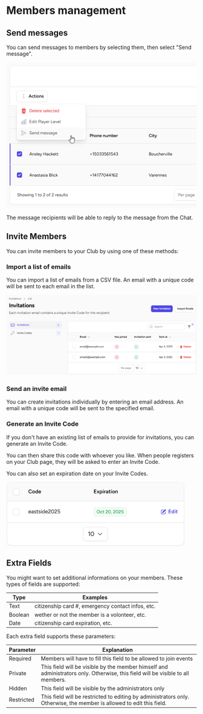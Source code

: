 # Members management

## Send messages

You can send messages to members by selecting them, then select "Send message".

![Send Message](../images/send-message-users.png)

The message recipients will be able to reply to the message from the Chat.

## Invite Members

You can invite members to your Club by using one of these methods:

### Import a list of emails

You can import a list of emails from a CSV file.
An email with a unique code will be sent to each email in the list.

![Invitations](../images/invitations.png)

### Send an invite email

You can create invitations individually by entering an email address.
An email with a unique code will be sent to the specified email.

### Generate an Invite Code

If you don't have an existing list of emails to provide for invitations, you can generate an Invite Code.

You can then share this code with whoever you like. When people registers on your Club page, they will be asked to enter an Invite Code.

You can also set an expiration date on your Invite Codes.

![Invite Code](../images/invite-code.png)

## Extra Fields

You might want to set additional informations on your members.
These types of fields are supported:

| Type    | Examples |
| ------- | --- |
| Text    | citizenship card #, emergency contact infos, etc. |
| Boolean | wether or not the member is a volonteer, etc. |
| Date    | citizenship card expiration, etc. |

Each extra field supports these parameters:

| Parameter  | Explanation |
| ---------- | --- |
| Required   | Members will have to fill this field to be allowed to join events |
| Private    | This field will be visible by the member himself and administrators only. Otherwise, this field will be visible to all members. |
| Hidden     | This field will be visible by the administrators only |
| Restricted | This field will be restricted to editing by administrators only. Otherwise, the member is allowed to edit this field. |

